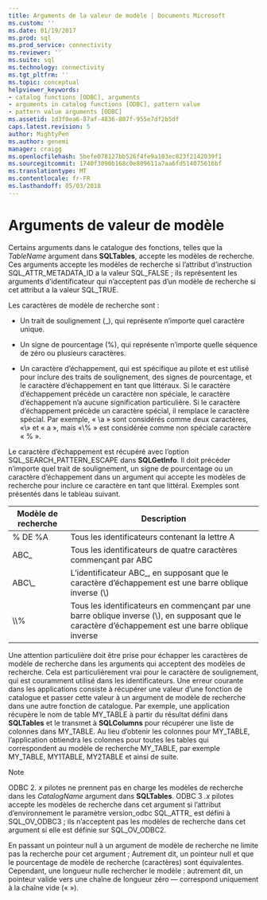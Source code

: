 ```yaml
---
title: Arguments de la valeur de modèle | Documents Microsoft
ms.custom: ''
ms.date: 01/19/2017
ms.prod: sql
ms.prod_service: connectivity
ms.reviewer: ''
ms.suite: sql
ms.technology: connectivity
ms.tgt_pltfrm: ''
ms.topic: conceptual
helpviewer_keywords:
- catalog functions [ODBC], arguments
- arguments in catalog functions [ODBC], pattern value
- pattern value arguments [ODBC]
ms.assetid: 1d3f0ea6-87af-4836-807f-955e7df2b5df
caps.latest.revision: 5
author: MightyPen
ms.author: genemi
manager: craigg
ms.openlocfilehash: 5befe078127bb526f4fe9a103ec823f2142039f1
ms.sourcegitcommit: 1740f3090b168c0e809611a7aa6fd514075616bf
ms.translationtype: MT
ms.contentlocale: fr-FR
ms.lasthandoff: 05/03/2018
---
```

# <a name="pattern-value-arguments"></a>Arguments de valeur de modèle
Certains arguments dans le catalogue des fonctions, telles que la *TableName* argument dans **SQLTables**, accepte les modèles de recherche. Ces arguments accepte les modèles de recherche si l’attribut d’instruction SQL_ATTR_METADATA_ID a la valeur SQL_FALSE ; ils représentent les arguments d’identificateur qui n’acceptent pas d’un modèle de recherche si cet attribut a la valeur SQL_TRUE.  
  
 Les caractères de modèle de recherche sont :  
  
-   Un trait de soulignement (_), qui représente n’importe quel caractère unique.  
  
-   Un signe de pourcentage (%), qui représente n’importe quelle séquence de zéro ou plusieurs caractères.  
  
-   Un caractère d’échappement, qui est spécifique au pilote et est utilisé pour inclure des traits de soulignement, des signes de pourcentage, et le caractère d’échappement en tant que littéraux. Si le caractère d’échappement précède un caractère non spéciale, le caractère d’échappement n’a aucune signification particulière. Si le caractère d’échappement précède un caractère spécial, il remplace le caractère spécial. Par exemple, « \a » sont considérés comme deux caractères, «\\» et « a », mais «\\% » est considérée comme non spéciale caractère « % ».  
  
 Le caractère d’échappement est récupéré avec l’option SQL_SEARCH_PATTERN_ESCAPE dans **SQLGetInfo**. Il doit précéder n’importe quel trait de soulignement, un signe de pourcentage ou un caractère d’échappement dans un argument qui accepte les modèles de recherche pour inclure ce caractère en tant que littéral. Exemples sont présentés dans le tableau suivant.  
  
|Modèle de recherche| Description|  
|--------------------|-----------------|  
|% DE %A|Tous les identificateurs contenant la lettre A|  
|ABC_|Tous les identificateurs de quatre caractères commençant par ABC|  
|ABC\\_|L’identificateur ABC_, en supposant que le caractère d’échappement est une barre oblique inverse (\\)|  
|\\\\%|Tous les identificateurs en commençant par une barre oblique inverse (\\), en supposant que le caractère d’échappement est une barre oblique inverse|  
  
 Une attention particulière doit être prise pour échapper les caractères de modèle de recherche dans les arguments qui acceptent des modèles de recherche. Cela est particulièrement vrai pour le caractère de soulignement, qui est couramment utilisé dans les identificateurs. Une erreur courante dans les applications consiste à récupérer une valeur d’une fonction de catalogue et passer cette valeur à un argument de modèle de recherche dans une autre fonction de catalogue. Par exemple, une application récupère le nom de table MY_TABLE à partir du résultat défini dans **SQLTables** et le transmet à **SQLColumns** pour récupérer une liste de colonnes dans MY_TABLE. Au lieu d’obtenir les colonnes pour MY_TABLE, l’application obtiendra les colonnes pour toutes les tables qui correspondent au modèle de recherche MY_TABLE, par exemple MY_TABLE, MY1TABLE, MY2TABLE et ainsi de suite.  
  
> [!NOTE]  
>  ODBC 2. *x* pilotes ne prennent pas en charge les modèles de recherche dans les *CatalogName* argument dans **SQLTables**. ODBC 3 *.x* pilotes accepte les modèles de recherche dans cet argument si l’attribut d’environnement le paramètre version_odbc SQL_ATTR_ est défini à SQL_OV_ODBC3 ; ils n’acceptent pas les modèles de recherche dans cet argument si elle est définie sur SQL_OV_ODBC2.  
  
 En passant un pointeur null à un argument de modèle de recherche ne limite pas la recherche pour cet argument ; Autrement dit, un pointeur null et que le pourcentage de modèle de recherche (caractères) sont équivalentes. Cependant, une longueur nulle rechercher le modèle : autrement dit, un pointeur valide vers une chaîne de longueur zéro — correspond uniquement à la chaîne vide (« »).
